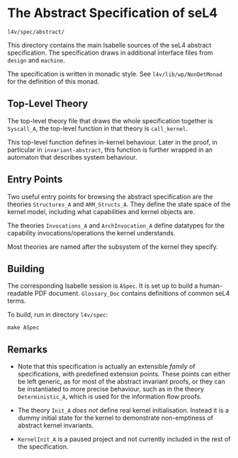 The Abstract Specification of seL4
==================================

    l4v/spec/abstract/

This directory contains the main Isabelle sources of the seL4 abstract
specification. The specification draws in additional interface files from
`design` and `machine`.

The specification is written in monadic style. See `l4v/lib/wp/NonDetMonad`
for the definition of this monad.

Top-Level Theory
----------------

The top-level theory file that draws the whole specification together is
`Syscall_A`, the top-level function in that theory is `call_kernel`.

This top-level function defines in-kernel behaviour. Later in the proof,
in particular in `invariant-abstract`, this function is further wrapped
in an automaton that describes system behaviour.

Entry Points
------------

Two useful entry points for browsing the abstract specification are the
theories `Structures_A` and `ARM_Structs_A`. They define the state space
of the kernel model, including what capabilities and kernel objects are.

The theories `Invocations_A` and `ArchInvocation_A` define datatypes for
the capability invocations/operations the kernel understands.

Most theories are named after the subsystem of the kernel they specify.

Building
--------

The corresponding Isabelle session is `ASpec`. It is set up to build a
human-readable PDF document. `Glossary_Doc` contains definitions of common
seL4 terms.

To build, run in directory `l4v/spec`:

    make ASpec

Remarks
-------

 * Note that this specification is actually an extensible _family_ of
   specifications, with predefined extension points. These points can
   either be left generic, as for most of the abstract invariant proofs,
   or they can be instantiated to more precise behaviour, such as in
   the theory `Deterministic_A`, which is used for the information flow
   proofs.

 * The theory `Init_A` *does not* define real kernel initialisation.
   Instead it is a dummy initial state for the kernel to demonstrate
   non-emptiness of abstract kernel invariants.

 * `KernelInit_A` is a paused project and not currently included in
   the rest of the specification.

